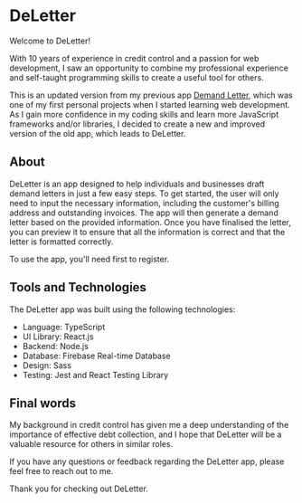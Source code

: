 # DeLetter

Welcome to DeLetter!

With 10 years of experience in credit control and a passion for web development, I saw an opportunity to combine my professional experience and self-taught programming skills to create a useful tool for others.

This is an updated version from my previous app <a href="https://github.com/wteo/demandLetter">Demand Letter</a>, which was one of my first personal projects when I started learning web development. As I gain more confidence in my coding skills and learn more JavaScript frameworks and/or libraries, I decided to create a new and improved version of the old app, which leads to DeLetter. 


<h2>About</h2>

DeLetter is an app designed to help individuals and businesses draft demand letters in just a few easy steps. To get started, the user will only need to input the necessary information, including the customer's billing address and outstanding invoices. The app will then generate a demand letter based on the provided information. Once you have finalised the letter, you can preview it to ensure that all the information is correct and that the letter is formatted correctly. 

To use the app, you'll need first to register.


<h2>Tools and Technologies</h2>

The DeLetter app was built using the following technologies:
<ul>
<li>Language: TypeScript</li>
<li>UI Library: React.js</li>
<li>Backend: Node.js</li>
<li>Database: Firebase Real-time Database</li>
<li>Design: Sass</li>
<li>Testing: Jest and React Testing Library</li>
</ul>


<h2>Final words</h2>

My background in credit control has given me a deep understanding of the importance of effective debt collection, and I hope that DeLetter will be a valuable resource for others in similar roles.

If you have any questions or feedback regarding the DeLetter app, please feel free to reach out to me.

Thank you for checking out DeLetter.
